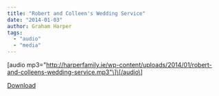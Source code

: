 ```yaml
---
title: "Robert and Colleen's Wedding Service"
date: "2014-01-03"
author: Graham Harper
tags:
  - "audio"
  - "media"
---
```


\[audio mp3="http://harperfamily.ie/wp-content/uploads/2014/01/robert-and-colleens-wedding-service.mp3"\]\[/audio\]

[Download](http://harperfamily.ie/wp-content/uploads/2014/01/robert-and-colleens-wedding-service.mp3)
